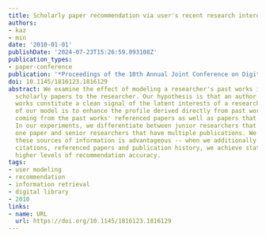 ```yaml
---
title: Scholarly paper recommendation via user's recent research interests
authors:
- kaz
- min
date: '2010-01-01'
publishDate: '2024-07-23T15:26:59.093108Z'
publication_types:
- paper-conference
publication: '*Proceedings of the 10th Annual Joint Conference on Digital Libraries*'
doi: 10.1145/1816123.1816129
abstract: We examine the effect of modeling a researcher's past works in recommending
  scholarly papers to the researcher. Our hypothesis is that an author's published
  works constitute a clean signal of the latent interests of a researcher. A key part
  of our model is to enhance the profile derived directly from past works with information
  coming from the past works' referenced papers as well as papers that cite the work.
  In our experiments, we differentiate between junior researchers that have only published
  one paper and senior researchers that have multiple publications. We show that filtering
  these sources of information is advantageous -- when we additionally prune noisy
  citations, referenced papers and publication history, we achieve statistically significant
  higher levels of recommendation accuracy.
tags:
- user modeling
- recommendation
- information retrieval
- digital library
- 2010
links:
- name: URL
  url: https://doi.org/10.1145/1816123.1816129
---
```

